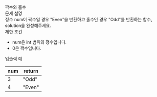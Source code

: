 짝수와 홀수<br>
문제 설명<br>
정수 num이 짝수일 경우 "Even"을 반환하고 홀수인 경우 "Odd"를 반환하는 함수, solution을 완성해주세요.
<br>
제한 조건<br>
- num은 int 범위의 정수입니다.
- 0은 짝수입니다.
  
입출력 예<br>

num	|return
|----|---|
3	|"Odd"
4	|"Even"
